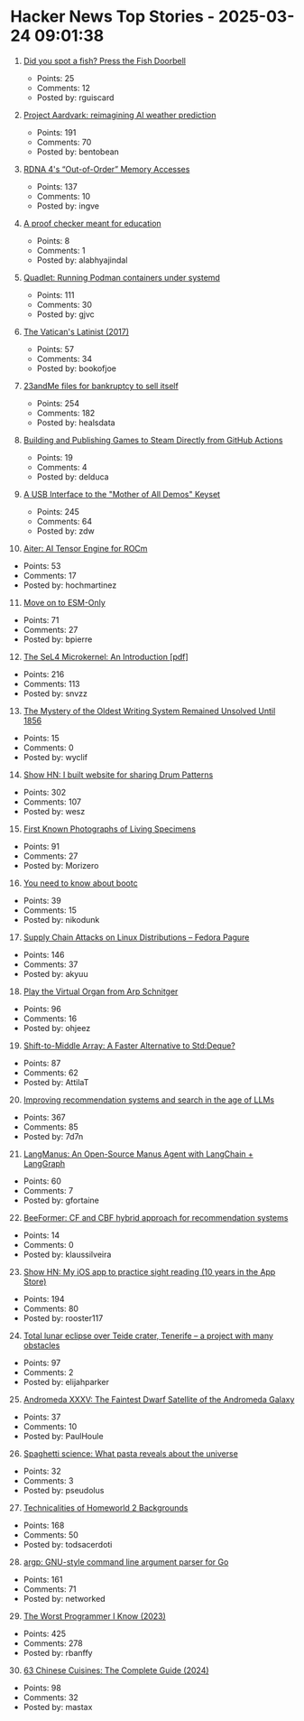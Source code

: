 # Hacker News Top Stories - 2025-03-24 09:01:38

1. [Did you spot a fish? Press the Fish Doorbell](https://visdeurbel.nl/en/)
   - Points: 25
   - Comments: 12
   - Posted by: rguiscard

2. [Project Aardvark: reimagining AI weather prediction](https://www.turing.ac.uk/blog/project-aardvark-reimagining-ai-weather-prediction)
   - Points: 191
   - Comments: 70
   - Posted by: bentobean

3. [RDNA 4's “Out-of-Order” Memory Accesses](https://chipsandcheese.com/p/rdna-4s-out-of-order-memory-accesses)
   - Points: 137
   - Comments: 10
   - Posted by: ingve

4. [A proof checker meant for education](https://jsiek.github.io/deduce/index.html)
   - Points: 8
   - Comments: 1
   - Posted by: alabhyajindal

5. [Quadlet: Running Podman containers under systemd](https://mo8it.com/blog/quadlet/)
   - Points: 111
   - Comments: 30
   - Posted by: gjvc

6. [The Vatican's Latinist (2017)](https://newcriterion.com/article/the-vaticans-latinist/)
   - Points: 57
   - Comments: 34
   - Posted by: bookofjoe

7. [23andMe files for bankruptcy to sell itself](https://www.reuters.com/business/healthcare-pharmaceuticals/dna-testing-firm-23andme-files-chapter-11-bankruptcy-sell-itself-2025-03-24/)
   - Points: 254
   - Comments: 182
   - Posted by: healsdata

8. [Building and Publishing Games to Steam Directly from GitHub Actions](https://nullonerror.org/2025/03/23/building-and-publishing-games-to-steam-directly-from-gitHub-actions/)
   - Points: 19
   - Comments: 4
   - Posted by: delduca

9. [A USB Interface to the "Mother of All Demos" Keyset](https://www.righto.com/2025/03/mother-of-all-demos-usb-keyset-interface.html)
   - Points: 245
   - Comments: 64
   - Posted by: zdw

10. [Aiter: AI Tensor Engine for ROCm](https://rocm.blogs.amd.com/software-tools-optimization/aiter:-ai-tensor-engine-for-rocm™/README.html)
   - Points: 53
   - Comments: 17
   - Posted by: hochmartinez

11. [Move on to ESM-Only](https://antfu.me/posts/move-on-to-esm-only)
   - Points: 71
   - Comments: 27
   - Posted by: bpierre

12. [The SeL4 Microkernel: An Introduction [pdf]](https://sel4.systems/About/seL4-whitepaper.pdf)
   - Points: 216
   - Comments: 113
   - Posted by: snvzz

13. [The Mystery of the Oldest Writing System Remained Unsolved Until 1856](https://www.smithsonianmag.com/history/mystery-worlds-oldest-writing-system-remained-unsolved-until-four-scholars-raced-decipher-it-180985954/)
   - Points: 15
   - Comments: 0
   - Posted by: wyclif

14. [Show HN: I built website for sharing Drum Patterns](http://drumpatterns.onether.com)
   - Points: 302
   - Comments: 107
   - Posted by: wesz

15. [First Known Photographs of Living Specimens](https://www.inaturalist.org/projects/first-known-photographs-of-living-specimens)
   - Points: 91
   - Comments: 27
   - Posted by: Morizero

16. [You need to know about bootc](https://sean.thrailkill.cloud/posts/you-need-to-know-about-bootc/)
   - Points: 39
   - Comments: 15
   - Posted by: nikodunk

17. [Supply Chain Attacks on Linux Distributions – Fedora Pagure](https://fenrisk.com/pagure)
   - Points: 146
   - Comments: 37
   - Posted by: akyuu

18. [Play the Virtual Organ from Arp Schnitger](https://www.orgelstadt-hamburg.de/play-arp/)
   - Points: 96
   - Comments: 16
   - Posted by: ohjeez

19. [Shift-to-Middle Array: A Faster Alternative to Std:Deque?](https://github.com/attilatorda/Shift-To-Middle_Array)
   - Points: 87
   - Comments: 62
   - Posted by: AttilaT

20. [Improving recommendation systems and search in the age of LLMs](https://eugeneyan.com/writing/recsys-llm/)
   - Points: 367
   - Comments: 85
   - Posted by: 7d7n

21. [LangManus: An Open-Source Manus Agent with LangChain + LangGraph](https://github.com/langmanus/langmanus)
   - Points: 60
   - Comments: 7
   - Posted by: gfortaine

22. [BeeFormer: CF and CBF hybrid approach for recommendation systems](https://github.com/recombee/beeformer)
   - Points: 14
   - Comments: 0
   - Posted by: klaussilveira

23. [Show HN: My iOS app to practice sight reading (10 years in the App Store)](https://apps.apple.com/us/app/notes-sight-reading-trainer/id874386416)
   - Points: 194
   - Comments: 80
   - Posted by: rooster117

24. [Total lunar eclipse over Teide crater, Tenerife – a project with many obstacles](https://lrtimelapse.com/news/total-lunar-eclipse-over-teide-crater-tenerife/)
   - Points: 97
   - Comments: 2
   - Posted by: elijahparker

25. [Andromeda XXXV: The Faintest Dwarf Satellite of the Andromeda Galaxy](https://iopscience.iop.org/article/10.3847/2041-8213/adb433)
   - Points: 37
   - Comments: 10
   - Posted by: PaulHoule

26. [Spaghetti science: What pasta reveals about the universe](https://www.bbc.com/future/article/20250319-spaghetti-science-what-pasta-reveals-about-the-universe)
   - Points: 32
   - Comments: 3
   - Posted by: pseudolus

27. [Technicalities of Homeworld 2 Backgrounds](https://simonschreibt.de/gat/homeworld-2-backgrounds/)
   - Points: 168
   - Comments: 50
   - Posted by: todsacerdoti

28. [argp: GNU-style command line argument parser for Go](https://github.com/tdewolff/argp)
   - Points: 161
   - Comments: 71
   - Posted by: networked

29. [The Worst Programmer I Know (2023)](https://dannorth.net/the-worst-programmer/)
   - Points: 425
   - Comments: 278
   - Posted by: rbanffy

30. [63 Chinese Cuisines: The Complete Guide (2024)](https://chinesecookingdemystified.substack.com/p/63-chinese-cuisines-the-complete)
   - Points: 98
   - Comments: 32
   - Posted by: mastax

